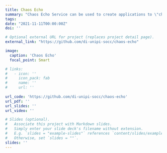 ```yaml
---
title: Chaos Echo
summary: "Chaos Echo Service can be used to create applications to \"chaos test\" solutions for fault resiliency in multi-service applications (e.g., fault recovery, detection, or root cause analysis)."
tags:
date: "2021-11-11T00:00:00Z"
doi: ''

# Optional external URL for project (replaces project detail page).
external_link: "https://github.com/di-unipi-socc/chaos-echo"

image:
  caption: 'Chaos Echo'
  focal_point: Smart

# links:
#   - icon: ''
#     icon_pack: fab
#     name: ''
#     url: ''
  
url_code: 'https://github.com/di-unipi-socc/chaos-echo'
url_pdf: ''
url_slides: ''
url_video: ''

# Slides (optional).
#   Associate this project with Markdown slides.
#   Simply enter your slide deck's filename without extension.
#   E.g. `slides = "example-slides"` references `content/slides/example-slides.md`.
#   Otherwise, set `slides = ""`.
slides: ''
---
```

<!-- Here you can insert a description -->
